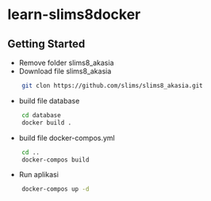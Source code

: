 learn-slims8docker
=============

## Getting Started

 * Remove folder slims8_akasia
 * Download file slims8_akasia
```bash
    git clon https://github.com/slims/slims8_akasia.git
```
 * build file database
```bash
    cd database
    docker build .
```
 * build file docker-compos.yml
```bash
    cd ..
    docker-compos build
```
 * Run aplikasi
```bash
    docker-compos up -d
```
